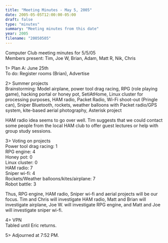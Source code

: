 ```yaml
---
title: "Meeting Minutes - May 5, 2005"
date: 2005-05-05T12:00:00-05:00
draft: false
type: "minutes"
summary: "Meeting minutes from this date"
year: 2005
filename: "20050505"
---
```


Computer Club meeting minutes for 5/5/05<br>
Members present: Tim, Joe W, Brian, Adam, Matt R, Nik, Chris<p>

1> Plan A: June 25th<br>
To do: Register rooms (Brian), Advertise<p>

2> Summer projects<br>
Brainstorming: Model airplane, power tool drag racing, RPG (role playing game),
hacking portal or honey pot, SetiAtHome, Linux cluster for processing purposes,
HAM radio, Packet Radio, Wi-Fi shoot-out (Pringle can), Sniper Bluetooth,
rockets, weather balloons with Packet radio/GPS system, kite-based aerial
photography, Asterisk project<p>

HAM radio idea seems to go over well.  Tim suggests that we could contact
some people from the local HAM club to offer guest lectures or help with group
study sessions.<p>

3> Voting on projects<br>
Power tool drag racing: 1<br>
RPG engine: 4<br>
Honey pot: 0<br>
Linux cluster: 0<br>
HAM radio: 7<br>
Sniper wi-fi: 4<br>
Rockets/Weather balloons/kites/airplane: 7<br>
Robot battle: 3<br>

Thus, RPG engine, HAM radio, Sniper wi-fi and aerial projects will be our
focus.  Tim and Chris will investigate HAM radio, Matt and Brian will
investigate airplane, Joe W. will investigate RPG engine, and Matt and Joe will
investigate sniper wi-fi.  <p>

4> VPN<br>
Tabled until Eric returns.<p>

5> Adjourned at 7:52 PM.
